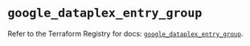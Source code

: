 # `google_dataplex_entry_group`

Refer to the Terraform Registry for docs: [`google_dataplex_entry_group`](https://registry.terraform.io/providers/hashicorp/google-beta/5.41.0/docs/resources/google_dataplex_entry_group).
